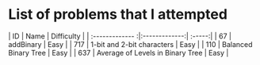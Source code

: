 # List of problems that I attempted
| ID | Name | Difficulty | 
| :------------- :|:-------------:| :-----:|
| 67 | addBinary | Easy |
| 717 | 1-bit and 2-bit characters | Easy |
| 110 | Balanced Binary Tree | Easy |
| 637 | Average of Levels in Binary Tree | Easy |


